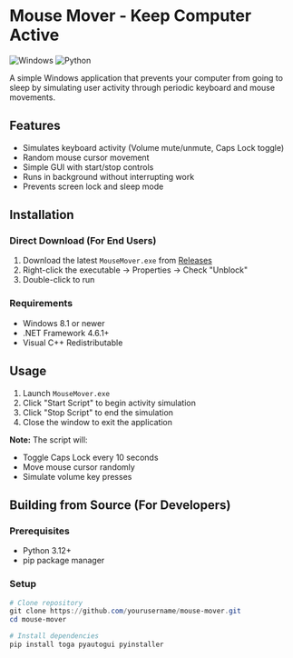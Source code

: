 # Mouse Mover - Keep Computer Active

![Windows](https://img.shields.io/badge/Platform-Windows-blue.svg)
![Python](https://img.shields.io/badge/Python-3.12%2B-green.svg)

A simple Windows application that prevents your computer from going to sleep by simulating user activity through periodic keyboard and mouse movements.

## Features

- Simulates keyboard activity (Volume mute/unmute, Caps Lock toggle)
- Random mouse cursor movement
- Simple GUI with start/stop controls
- Runs in background without interrupting work
- Prevents screen lock and sleep mode

## Installation

### Direct Download (For End Users)
1. Download the latest `MouseMover.exe` from [Releases](#)
2. Right-click the executable -> Properties -> Check "Unblock"
3. Double-click to run

### Requirements
- Windows 8.1 or newer
- .NET Framework 4.6.1+
- Visual C++ Redistributable

## Usage

1. Launch `MouseMover.exe`
2. Click "Start Script" to begin activity simulation
3. Click "Stop Script" to end the simulation
4. Close the window to exit the application

**Note:** The script will:
- Toggle Caps Lock every 10 seconds
- Move mouse cursor randomly
- Simulate volume key presses

## Building from Source (For Developers)

### Prerequisites
- Python 3.12+
- pip package manager

### Setup
```powershell
# Clone repository
git clone https://github.com/yourusername/mouse-mover.git
cd mouse-mover

# Install dependencies
pip install toga pyautogui pyinstaller
